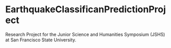 # EarthquakeClassificanPredictionProject
Research Project for the Junior Science and Humanities Symposium (JSHS) at San Francisco State University.
